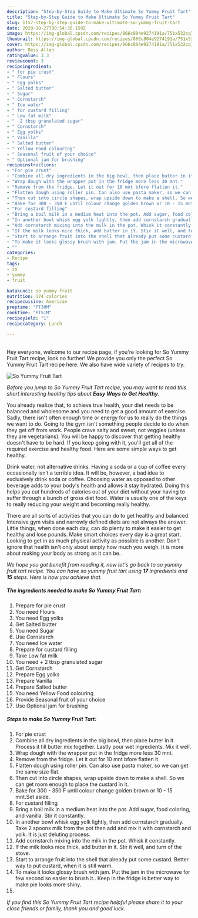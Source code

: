 ```yaml
---
description: "Step-by-Step Guide to Make Ultimate So Yummy Fruit Tart"
title: "Step-by-Step Guide to Make Ultimate So Yummy Fruit Tart"
slug: 1157-step-by-step-guide-to-make-ultimate-so-yummy-fruit-tart
date: 2020-10-27T00:54:38.159Z
image: https://img-global.cpcdn.com/recipes/866c804e9274191a/751x532cq70/so-yummy-fruit-tart-recipe-main-photo.jpg
thumbnail: https://img-global.cpcdn.com/recipes/866c804e9274191a/751x532cq70/so-yummy-fruit-tart-recipe-main-photo.jpg
cover: https://img-global.cpcdn.com/recipes/866c804e9274191a/751x532cq70/so-yummy-fruit-tart-recipe-main-photo.jpg
author: Bess Allen
ratingvalue: 3.3
reviewcount: 3
recipeingredient:
- " for pie crust"
- " Flours"
- " Egg yolks"
- " Salted butter"
- " Sugar"
- " Cornstarch"
- " Ice water"
- " for custard filling"
- " Low fat milk"
- "  2 tbsp granulated sugar"
- " Cornstarch"
- " Egg yolks"
- " Vanilla"
- " Salted butter"
- " Yellow Food colouring"
- " Seasonal fruit of your choice"
- " Optional jam for brushing"
recipeinstructions:
- "For pie crust"
- "Combine all dry ingredients in the big bowl, then place butter in it. Process it till butter mix together. Lastly pour wet ingredients. Mix it well."
- "Wrap dough with the wrapper put in the fridge more less 30 mnt."
- "Remove from the fridge. Let it out for 10 mnt bfore flatten it."
- "Flatten dough using roller pin. Can also use pasta maker, so we can get the same size flat."
- "Then cut into circle shapes, wrap upside down to make a shell. So we can get room enough to place the custard in it."
- "Bake for 300 - 350 F until colour change golden brown or 10 - 15 mnt.Set aside."
- "For custard filling"
- "Bring a boil milk in a medium heat into the pot. Add sugar, food coloring, and vanilla. Stir it constantly."
- "In another bowl whisk egg yolk lightly, then add cornstarch gradually. Take 2 spoons milk from the pot then add and mix it with cornstarch and yolk. It is just deluting process."
- "Add cornstarch mixing into the milk in the pot. Whisk it constantly."
- "If the milk looks nice thick, add butter in it. Stir it well, and turn of the stove."
- "Start to arrange fruit into the shell that already put some custard. Better way to put custard, when it is still warm."
- "To make it looks glossy brush with jam. Put the jam in the microwave for few second so easier to brush it.. Keep in the fridge is better way to make pie looks more shiny."
- ""
categories:
- Recipe
tags:
- so
- yummy
- fruit

katakunci: so yummy fruit 
nutrition: 174 calories
recipecuisine: American
preptime: "PT30M"
cooktime: "PT51M"
recipeyield: "1"
recipecategory: Lunch

---
```

<br>
Hey everyone, welcome to our recipe page, if you're looking for So Yummy Fruit Tart recipe, look no further! We provide you only the perfect So Yummy Fruit Tart recipe here. We also have wide variety of recipes to try.
<br>


![So Yummy Fruit Tart](https://img-global.cpcdn.com/recipes/866c804e9274191a/751x532cq70/so-yummy-fruit-tart-recipe-main-photo.jpg)

<i>Before you jump to So Yummy Fruit Tart recipe, you may want to read this short interesting healthy tips about <strong>Easy Ways to Get Healthy</strong>.</i>

You already realize that, to achieve true health, your diet needs to be balanced and wholesome and you need to get a good amount of exercise. Sadly, there isn't often enough time or energy for us to really do the things we want to do. Going to the gym isn't something people decide to do when they get off from work. People crave salty and sweet, not veggies (unless they are vegetarians). You will be happy to discover that getting healthy doesn't have to be hard. If you keep going with it, you'll get all of the required exercise and healthy food. Here are some simple ways to get healthy.

Drink water, not alternative drinks. Having a soda or a cup of coffee every occasionally isn’t a terrible idea. It will be, however, a bad idea to exclusively drink soda or coffee. Choosing water as opposed to other beverage adds to your body's health and allows it stay hydrated. Doing this helps you cut hundreds of calories out of your diet without your having to suffer through a bunch of gross diet food. Water is usually one of the keys to really reducing your weight and becoming really healthy.

There are all sorts of activities that you can do to get healthy and balanced. Intensive gym visits and narrowly defined diets are not always the answer. Little things, when done each day, can do plenty to make it easier to get healthy and lose pounds. Make smart choices every day is a great start. Looking to get in as much physical activity as possible is another. Don't ignore that health isn't only about simply how much you weigh. It is more about making your body as strong as it can be. 


<i>We hope you got benefit from reading it, now let's go back to so yummy fruit tart recipe. You can have so yummy fruit tart using <strong>17</strong> ingredients and <strong>15</strong> steps. Here is how you achieve that.
</i>

##### The ingredients needed to make So Yummy Fruit Tart:

1. Prepare  for pie crust
1. You need  Flours
1. You need  Egg yolks
1. Get  Salted butter
1. You need  Sugar
1. Use  Cornstarch
1. You need  Ice water
1. Prepare  for custard filling
1. Take  Low fat milk
1. You need  + 2 tbsp granulated sugar
1. Get  Cornstarch
1. Prepare  Egg yolks
1. Prepare  Vanilla
1. Prepare  Salted butter
1. You need  Yellow Food colouring
1. Provide  Seasonal fruit of your choice
1. Use  Optional jam for brushing


##### Steps to make So Yummy Fruit Tart:

1. For pie crust
1. Combine all dry ingredients in the big bowl, then place butter in it. Process it till butter mix together. Lastly pour wet ingredients. Mix it well.
1. Wrap dough with the wrapper put in the fridge more less 30 mnt.
1. Remove from the fridge. Let it out for 10 mnt bfore flatten it.
1. Flatten dough using roller pin. Can also use pasta maker, so we can get the same size flat.
1. Then cut into circle shapes, wrap upside down to make a shell. So we can get room enough to place the custard in it.
1. Bake for 300 - 350 F until colour change golden brown or 10 - 15 mnt.Set aside.
1. For custard filling
1. Bring a boil milk in a medium heat into the pot. Add sugar, food coloring, and vanilla. Stir it constantly.
1. In another bowl whisk egg yolk lightly, then add cornstarch gradually. Take 2 spoons milk from the pot then add and mix it with cornstarch and yolk. It is just deluting process.
1. Add cornstarch mixing into the milk in the pot. Whisk it constantly.
1. If the milk looks nice thick, add butter in it. Stir it well, and turn of the stove.
1. Start to arrange fruit into the shell that already put some custard. Better way to put custard, when it is still warm.
1. To make it looks glossy brush with jam. Put the jam in the microwave for few second so easier to brush it.. Keep in the fridge is better way to make pie looks more shiny.
1. 


<i>If you find this So Yummy Fruit Tart recipe helpful please share it to your close friends or family, thank you and good luck.</i>
